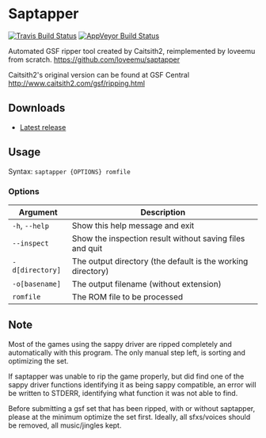 Saptapper
=========
[![Travis Build Status](https://travis-ci.org/loveemu/saptapper.svg?branch=master)](https://travis-ci.org/loveemu/saptapper) [![AppVeyor Build Status](https://ci.appveyor.com/api/projects/status/8gdychs5ftgijyui/branch/master?svg=true)](https://ci.appveyor.com/project/loveemu/saptapper/branch/master)

Automated GSF ripper tool created by Caitsith2, reimplemented by loveemu from scratch.
<https://github.com/loveemu/saptapper>

Caitsith2's original version can be found at GSF Central
<http://www.caitsith2.com/gsf/ripping.html>

Downloads
---------

- [Latest release](https://github.com/loveemu/saptapper/releases/latest)

Usage
-----

Syntax: `saptapper {OPTIONS} romfile`

### Options

|Argument        |Description                                                 |
|----------------|------------------------------------------------------------|
|`-h`, `--help`  |Show this help message and exit                             |
|`--inspect`     |Show the inspection result without saving files and quit    |
|`-d[directory]` |The output directory (the default is the working directory) |
|`-o[basename]`  |The output filename (without extension)                     |
|`romfile`       |The ROM file to be processed                                |

Note
----

Most of the games using the sappy driver are ripped completely and automatically with
this program. The only manual step left, is sorting and optimizing the set.

If saptapper was unable to rip the game properly, but did find one of the sappy driver
functions identifying it as being sappy compatible, an error will be written to STDERR,
identifying what function it was not able to find.

Before submitting a gsf set that has been ripped, with or without saptapper, please at the 
minimum optimize the set first.  Ideally, all sfxs/voices should be removed, all 
music/jingles kept.
